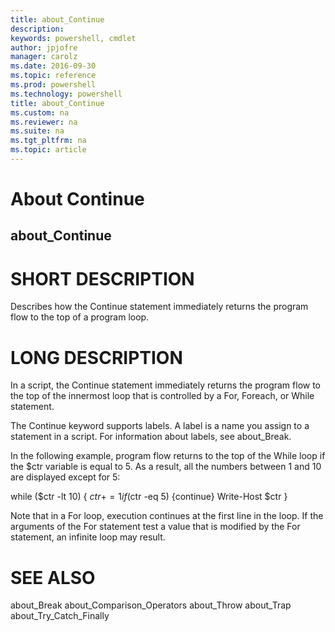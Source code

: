 ```yaml
---
title: about_Continue
description: 
keywords: powershell, cmdlet
author: jpjofre
manager: carolz
ms.date: 2016-09-30
ms.topic: reference
ms.prod: powershell
ms.technology: powershell
title: about_Continue
ms.custom: na
ms.reviewer: na
ms.suite: na
ms.tgt_pltfrm: na
ms.topic: article
---
```

# About Continue
## about_Continue


# SHORT DESCRIPTION

Describes how the Continue statement immediately returns the program flow
to the top of a program loop.

# LONG DESCRIPTION

In a script, the Continue statement immediately returns the program flow
to the top of the innermost loop that is controlled by a For, Foreach, or
While statement.

The Continue keyword supports labels. A label is a name you assign to a
statement in a script. For information about labels, see about_Break.

In the following example, program flow returns to the top of the While loop
if the $ctr variable is equal to 5. As a result, all the numbers between 1
and 10 are displayed except for 5:

while ($ctr -lt 10)
{
$ctr +=1
if ($ctr -eq 5) {continue}
Write-Host $ctr
}

Note that in a For loop, execution continues at the first line in the
loop. If the arguments of the For statement test a value that is
modified by the For statement, an infinite loop may result.

# SEE ALSO

about_Break
about_Comparison_Operators
about_Throw
about_Trap
about_Try_Catch_Finally

